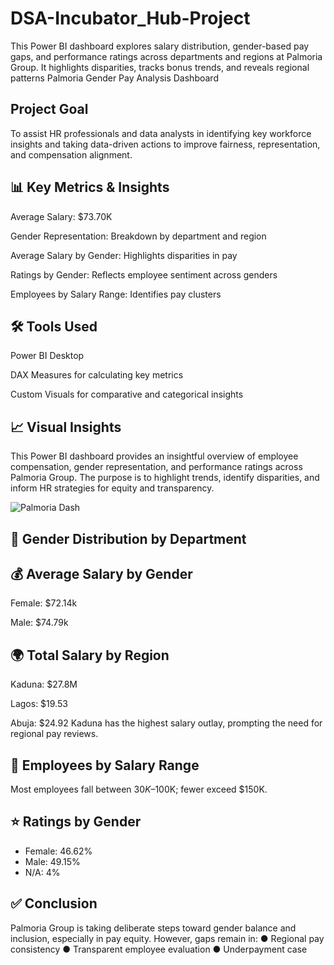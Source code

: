 # DSA-Incubator_Hub-Project
This Power BI dashboard explores salary distribution, gender-based pay gaps, and performance ratings across departments and regions at Palmoria Group. It highlights disparities, tracks bonus trends, and reveals regional patterns 
Palmoria Gender Pay Analysis Dashboard

## Project Goal
To assist HR professionals and data analysts in identifying key workforce insights and taking data-driven actions to improve fairness, representation, and compensation alignment.


## 📊 Key Metrics & Insights

Average Salary: $73.70K

Gender Representation: Breakdown by department and region

Average Salary by Gender: Highlights disparities in pay

Ratings by Gender: Reflects employee sentiment across genders

Employees by Salary Range: Identifies pay clusters

## 🛠 Tools Used

Power BI Desktop

DAX Measures for calculating key metrics

Custom Visuals for comparative and categorical insights


## 📈 Visual Insights


This Power BI dashboard provides an insightful overview of employee compensation, gender representation, and performance ratings across Palmoria Group. The purpose is to highlight trends, identify disparities, and inform HR strategies for equity and transparency.

![Palmoria Dash](https://github.com/user-attachments/assets/ed6b9821-f0ba-4c62-80d8-0cbc1a6493a5)


## 👥 Gender Distribution by Department

 
## 💰 Average Salary by Gender
Female: $72.14k

Male: $74.79k
 
 
## 🌍 Total Salary by Region
Kaduna: $27.8M 

Lagos: $19.53

Abuja: $24.92
 Kaduna has the highest salary outlay, prompting the need for regional pay reviews.

 
## 🧾 Employees by Salary Range
Most employees fall between $30K–$100K; fewer exceed $150K.


## ⭐️ Ratings by Gender
- Female: 46.62%
- Male: 49.15%
- N/A: 4%


## ✅ Conclusion
Palmoria Group is taking deliberate steps toward gender balance and inclusion, especially in pay equity. However, gaps remain in:
●	Regional pay consistency
●	Transparent employee evaluation
●	Underpayment case
